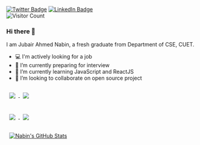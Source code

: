 [![Twitter Badge](https://img.shields.io/badge/Twitter-Profile-informational?style=flat&logo=twitter&logoColor=white&color=1CA2F1)](https://twitter.com/ahmednabin)
[![LinkedIn Badge](https://img.shields.io/badge/LinkedIn-Profile-informational?style=flat&logo=linkedin&logoColor=white&color=0D76A8)](https://www.linkedin.com/in/ahmednabin/) \
![Visitor Count](https://profile-counter.glitch.me/{nabin47}/count.svg)



### Hi there 👋

I am Jubair Ahmed Nabin, a fresh graduate from Department of CSE, CUET. 


<!-- **nabin47/nabin47** is a ✨ _special_ ✨ repository because its `README.md` (this file) appears on your GitHub profile.

Here are some ideas to get you started: -->

- 💻 I'm actively looking for a job
- 🔭 I’m currently preparing for interview
- 🌱 I’m currently learning JavaScript and ReactJS
- 👯 I’m looking to collaborate on open source project
<!-- - 🤔 I’m looking for help with ...
- 💬 Ask me about ...
- 📫 How to reach me: ...
- 😄 Pronouns: ...
- ⚡ Fun fact: ... -->

<a href="https://github.com/nabin47/housing-price-prediction-app">
  <img align="center" style="margin:1rem 0.5rem" src="https://github-readme-stats.vercel.app/api/pin/?username=nabin47&repo=housing-price-prediction-app&title_color=ffffff&text_color=c9cacc&icon_color=4AB197&bg_color=0d1117" />
</a>

<a href="https://github.com/nabin47/m-edit">
  <img align="center" style="margin:0.5rem" src="https://github-readme-stats.vercel.app/api/pin/?username=nabin47&repo=m-edit&title_color=ffffff&text_color=c9cacc&icon_color=4AB197&bg_color=0d1117" />
</a>

<br>
<br>

<a href="https://github.com/nabin47/med-api">
  <img align="center" style="margin:0.5rem" src="https://github-readme-stats.vercel.app/api/pin/?username=nabin47&repo=med-api&title_color=ffffff&text_color=c9cacc&icon_color=4AB197&bg_color=0d1117" />
</a>

<a href="https://github.com/nabin47/get-doggos">
  <img align="center" style="margin:0.5rem" src="https://github-readme-stats.vercel.app/api/pin/?username=nabin47&repo=get-doggos&title_color=ffffff&text_color=c9cacc&icon_color=4AB197&bg_color=0d1117" />
</a>

<br>
<br>

<!-- <a href="https://github.com/nabin47">
  <img align="center" style="margin:0.5rem" src="https://github-readme-stats.vercel.app/api/top-langs/?username=nabin47&layout=donut&hide=html,css&title_color=ffffff&text_color=c9cacc&icon_color=4AB197&bg_color=1A2B34" />
</a>

<br> -->

<!-- [![Top Langs](https://github-readme-stats.vercel.app/api/top-langs/?username=anuraghazra&layout=compact)](https://github.com/anuraghazra/github-readme-stats) -->

<a href="https://github.com/nabin47">
  <img align="center" style="margin:0.5rem" src="https://github-readme-stats.vercel.app/api?username=nabin47&show_icons=true&count_private=true&title_color=ffffff&text_color=c9cacc&icon_color=4AB097&bg_color=0d1117" alt="Nabin's GitHub Stats" />
</a>
